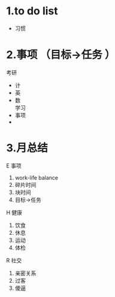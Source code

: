 # 1.to do list
* 习惯

# 2.事项 （目标→任务 ）
  考研
* 计  
* 英  
* 数  
  学习 
* 
  事项
* 
# 3.月总结

E 事项
1. work-life balance  
2. 碎片时间  
3. 块时间  
4. 目标→任务  
 

H 健康
1. 饮食  
2. 休息  
3. 运动  
4. 体检

R 社交
1. 亲密关系
2. 过客
3. 傻逼
  